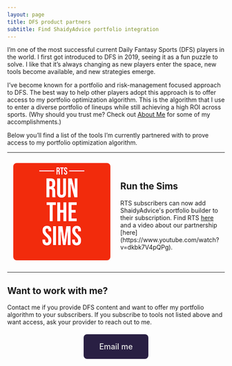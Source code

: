 ```yaml
---
layout: page
title: DFS product partners
subtitle: Find ShaidyAdvice portfolio integration
---
```

I’m one of the most successful current Daily Fantasy Sports (DFS) players in the world. I first got introduced to DFS in 2019, seeing it as a fun puzzle to solve. I like that it’s always changing as new players enter the space, new tools become available, and new strategies emerge. 

I’ve become known for a portfolio and risk-management focused approach to DFS. The best way to help other players adopt this approach is to offer access to my portfolio optimization algorithm. This is the algorithm that I use to enter a diverse portfolio of lineups while still achieving a high ROI across sports. (Why should you trust me? Check out [About Me](/about-me/) for some of my accomplishments.) 

Below you’ll find a list of the tools I’m currently partnered with to prove access to my portfolio optimization algorithm.

***

<div style="display: flex; align-items: center;">
  
  <div style="width: 50%; padding: 10px; text-align: center;">
    <img src="/assets/RTS-Logo.png" alt="RTS logo" 
         style="max-width: 100%; height: auto; border-radius: 8px;">
  </div>
  
  <div style="width: 50%; padding: 10px;">
    <h2>Run the Sims</h2>
    <p>RTS subscribers can now add ShaidyAdvice's portfolio builder to their subscription. Find RTS <a href="https://www.runthesims.com/">here</a> and a video about our partnership [here](https://www.youtube.com/watch?v=dkbk7V4pQPg).</p>
  </div>

</div>

***

<div class="container">
    <h2>Want to work with me?</h2>
    <p>Contact me if you provide DFS content and want to offer my portfolio algorithm to your subscribers. If you subscribe to tools not listed above and want access, ask your provider to reach out to me.</p>
  </div>

<!--Bonus button-->
  <div style="text-align: center; margin: 20px 0;">
    <a href="mailto:info@shaidyadvice.com" style="
        display: inline-block;
        background-color: #291F43;
        color: #EAEAEA;
        padding: 18px 36px;
        text-decoration: none;
        border-radius: 8px;
        font-weight: 500;
        font-size: 18px;">
        Email me
    </a>
</div>
